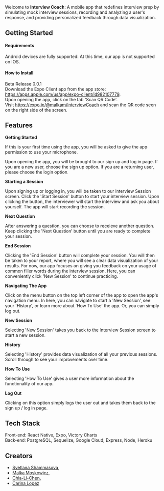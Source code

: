 Welcome to **Interview Coach**: A mobile app that redefines interview prep by simulating mock interview sessions, recording and analyzing a user's response, and providing personalized feedback through data visualization.

## Getting Started

#### Requirements

Android devices are fully supported. At this time, our app is not supported on IOS. 

#### How to Install

Beta Release 0.0.1  
Download the Expo Client app from the app store: https://apps.apple.com/us/app/expo-client/id982107779.  
Upon opening the app, click on the tab 'Scan QR Code'.   
Visit https://expo.io/@malkam/InterviewCoach and scan the QR code seen on the right side of the screen. 

## Features

**Getting Started**

If this is your first time using the app, you will be asked to give the app permission to use your microphone.    

Upon opening the app, you will be brought to our sign up and log in page. If you are a new user, choose the sign up option. If you are a returning user, please choose the login option. 


**Starting a Session**

Upon signing up or logging in, you will be taken to our Interview Session screen. Click the 'Start Session' button to start your interview session. Upon clicking the button, the interviewer will start the interview and ask you about yourself. The app will start recording the session. 

**Next Question**

After answering a question, you can choose to receieve another question. Keep clicking the 'Next Question' button until you are ready to complete your session. 

**End Session**

Clicking the 'End Session' button will complete your session. You will then be taken to your report, where you will see a clear data visualization of your results. For now, our app focuses on giving you feedback on your usage of common filler words during the interview session. Here, you can conveniently click 'New Session' to continue practicing. 

**Navigating The App**

Click on the menu button on the top left corner of the app to open the app's navigation menu. In here, you can navigate to start a 'New Session', see your 'History', or learn more about 'How To Use' the app. Or, you can simply log out. 

**New Session**

Selecting 'New Session' takes you back to the Interview Session screen to start a new session. 

**History**

Selecting 'History' provides data visualization of all your previous sessions. Scroll through to see your improvements over time. 

**How To Use**

Selecting 'How To Use' gives a user more information about the functionality of our app. 

**Log Out**

Clicking on this option simply logs the user out and takes them back to the sign up / log in page. 


## Tech Stack

Front-end: React Native, Expo, Victory Charts  
Back-end: PostgreSQL, Sequelize, Google Cloud, Express, Node, Heroku  

## Creators 
- [Svetlana Shammasova](https://github.com/GNz11), 
- [Malka Moskowicz](https://github.com/malkamoskowicz), 
- [Chia-Li-Chen](https://github.com/Chia-Li-Chen), 
- [Carina Lopez](https://github.com/CarinaLR)
